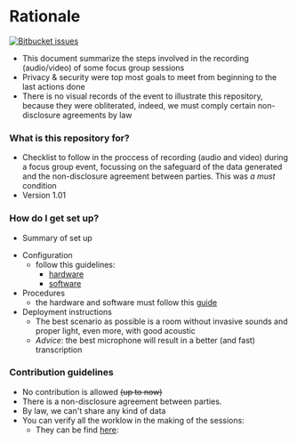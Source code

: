 # Rationale #
[![Bitbucket issues](https://img.shields.io/badge/issues-closed-green.svg)]()

* This document summarize the steps involved in the recording (audio/video) of some focus group sessions
* Privacy & security were top most goals to meet from beginning to the last actions done
* There is no visual records of the event to illustrate this repository, because they were obliterated, indeed, we must comply certain non-disclosure agreements by law

### What is this repository for? ###

* Checklist to follow in the proccess of recording (audio and video) during a focus group event, focussing on the safeguard of the data generated and the non-disclosure agreement between parties. This was *a must* condition 
* Version 1.01

### How do I get set up? ###

* Summary of set up
+ Configuration
    - follow this guidelines: 
        - [hardware](https://bitbucket.org/imhicihu/focus-group-2016/issues/11/workflow-hardware-involved)
        - [software](https://bitbucket.org/imhicihu/focus-group-2016/issues/12/workflow-software-involved)
+ Procedures
    - the hardware and software must follow this [guide](https://bitbucket.org/imhicihu/focus-group-2016/src/eb6c6187fea0b41ba63816070eaf06fd275cfb0f/Procedures.md?at=default&fileviewer=file-view-default)
+ Deployment instructions
    - The best scenario as possible is a room without invasive sounds and proper light, even more, with good acoustic
    - _Advice_: the best microphone will result in a better (and fast) transcription 

### Contribution guidelines ###

* No contribution is allowed ~~(up to now)~~
* There is a non-disclosure agreement between parties.
* By law, we can't  share any kind of data
* You can verify all the worklow in the making of the sessions:
    - They can be find [here](https://bitbucket.org/imhicihu/focus-group-2016/issues):